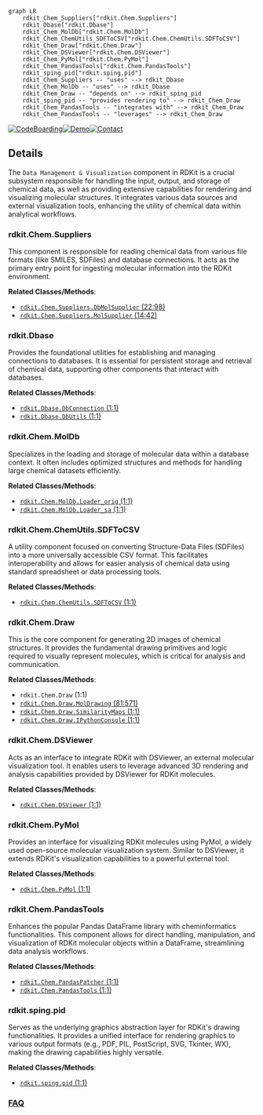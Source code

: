 ```mermaid
graph LR
    rdkit_Chem_Suppliers["rdkit.Chem.Suppliers"]
    rdkit_Dbase["rdkit.Dbase"]
    rdkit_Chem_MolDb["rdkit.Chem.MolDb"]
    rdkit_Chem_ChemUtils_SDFToCSV["rdkit.Chem.ChemUtils.SDFToCSV"]
    rdkit_Chem_Draw["rdkit.Chem.Draw"]
    rdkit_Chem_DSViewer["rdkit.Chem.DSViewer"]
    rdkit_Chem_PyMol["rdkit.Chem.PyMol"]
    rdkit_Chem_PandasTools["rdkit.Chem.PandasTools"]
    rdkit_sping_pid["rdkit.sping.pid"]
    rdkit_Chem_Suppliers -- "uses" --> rdkit_Dbase
    rdkit_Chem_MolDb -- "uses" --> rdkit_Dbase
    rdkit_Chem_Draw -- "depends on" --> rdkit_sping_pid
    rdkit_sping_pid -- "provides rendering to" --> rdkit_Chem_Draw
    rdkit_Chem_PandasTools -- "integrates with" --> rdkit_Chem_Draw
    rdkit_Chem_PandasTools -- "leverages" --> rdkit_Chem_Draw
```

[![CodeBoarding](https://img.shields.io/badge/Generated%20by-CodeBoarding-9cf?style=flat-square)](https://github.com/CodeBoarding/GeneratedOnBoardings)[![Demo](https://img.shields.io/badge/Try%20our-Demo-blue?style=flat-square)](https://www.codeboarding.org/demo)[![Contact](https://img.shields.io/badge/Contact%20us%20-%20contact@codeboarding.org-lightgrey?style=flat-square)](mailto:contact@codeboarding.org)

## Details

The `Data Management & Visualization` component in RDKit is a crucial subsystem responsible for handling the input, output, and storage of chemical data, as well as providing extensive capabilities for rendering and visualizing molecular structures. It integrates various data sources and external visualization tools, enhancing the utility of chemical data within analytical workflows.

### rdkit.Chem.Suppliers
This component is responsible for reading chemical data from various file formats (like SMILES, SDFiles) and database connections. It acts as the primary entry point for ingesting molecular information into the RDKit environment.


**Related Classes/Methods**:

- <a href="https://github.com/rdkit/rdkit/rdkit/Chem/Suppliers/DbMolSupplier.py#L22-L98" target="_blank" rel="noopener noreferrer">`rdkit.Chem.Suppliers.DbMolSupplier` (22:98)</a>
- <a href="https://github.com/rdkit/rdkit/rdkit/Chem/Suppliers/MolSupplier.py#L14-L42" target="_blank" rel="noopener noreferrer">`rdkit.Chem.Suppliers.MolSupplier` (14:42)</a>


### rdkit.Dbase
Provides the foundational utilities for establishing and managing connections to databases. It is essential for persistent storage and retrieval of chemical data, supporting other components that interact with databases.


**Related Classes/Methods**:

- <a href="https://github.com/rdkit/rdkit/rdkit/Dbase/DbConnection.py#L1-L1" target="_blank" rel="noopener noreferrer">`rdkit.Dbase.DbConnection` (1:1)</a>
- <a href="https://github.com/rdkit/rdkit/rdkit/Dbase/DbUtils.py#L1-L1" target="_blank" rel="noopener noreferrer">`rdkit.Dbase.DbUtils` (1:1)</a>


### rdkit.Chem.MolDb
Specializes in the loading and storage of molecular data within a database context. It often includes optimized structures and methods for handling large chemical datasets efficiently.


**Related Classes/Methods**:

- <a href="https://github.com/rdkit/rdkit/rdkit/Chem/MolDb/Loader_orig.py#L1-L1" target="_blank" rel="noopener noreferrer">`rdkit.Chem.MolDb.Loader_orig` (1:1)</a>
- <a href="https://github.com/rdkit/rdkit/rdkit/Chem/MolDb/Loader_sa.py#L1-L1" target="_blank" rel="noopener noreferrer">`rdkit.Chem.MolDb.Loader_sa` (1:1)</a>


### rdkit.Chem.ChemUtils.SDFToCSV
A utility component focused on converting Structure-Data Files (SDFiles) into a more universally accessible CSV format. This facilitates interoperability and allows for easier analysis of chemical data using standard spreadsheet or data processing tools.


**Related Classes/Methods**:

- <a href="https://github.com/rdkit/rdkit/rdkit/Chem/ChemUtils/SDFToCSV.py#L1-L1" target="_blank" rel="noopener noreferrer">`rdkit.Chem.ChemUtils.SDFToCSV` (1:1)</a>


### rdkit.Chem.Draw
This is the core component for generating 2D images of chemical structures. It provides the fundamental drawing primitives and logic required to visually represent molecules, which is critical for analysis and communication.


**Related Classes/Methods**:

- `rdkit.Chem.Draw` (1:1)
- <a href="https://github.com/rdkit/rdkit/rdkit/Chem/Draw/MolDrawing.py#L81-L571" target="_blank" rel="noopener noreferrer">`rdkit.Chem.Draw.MolDrawing` (81:571)</a>
- <a href="https://github.com/rdkit/rdkit/rdkit/Chem/Draw/SimilarityMaps.py#L1-L1" target="_blank" rel="noopener noreferrer">`rdkit.Chem.Draw.SimilarityMaps` (1:1)</a>
- <a href="https://github.com/rdkit/rdkit/rdkit/Chem/Draw/IPythonConsole.py#L1-L1" target="_blank" rel="noopener noreferrer">`rdkit.Chem.Draw.IPythonConsole` (1:1)</a>


### rdkit.Chem.DSViewer
Acts as an interface to integrate RDKit with DSViewer, an external molecular visualization tool. It enables users to leverage advanced 3D rendering and analysis capabilities provided by DSViewer for RDKit molecules.


**Related Classes/Methods**:

- <a href="https://github.com/rdkit/rdkit/rdkit/Chem/DSViewer.py#L1-L1" target="_blank" rel="noopener noreferrer">`rdkit.Chem.DSViewer` (1:1)</a>


### rdkit.Chem.PyMol
Provides an interface for visualizing RDKit molecules using PyMol, a widely used open-source molecular visualization system. Similar to DSViewer, it extends RDKit's visualization capabilities to a powerful external tool.


**Related Classes/Methods**:

- <a href="https://github.com/rdkit/rdkit/rdkit/Chem/PyMol.py#L1-L1" target="_blank" rel="noopener noreferrer">`rdkit.Chem.PyMol` (1:1)</a>


### rdkit.Chem.PandasTools
Enhances the popular Pandas DataFrame library with cheminformatics functionalities. This component allows for direct handling, manipulation, and visualization of RDKit molecular objects within a DataFrame, streamlining data analysis workflows.


**Related Classes/Methods**:

- <a href="https://github.com/rdkit/rdkit/rdkit/Chem/PandasPatcher.py#L1-L1" target="_blank" rel="noopener noreferrer">`rdkit.Chem.PandasPatcher` (1:1)</a>
- <a href="https://github.com/rdkit/rdkit/rdkit/Chem/PandasTools.py#L1-L1" target="_blank" rel="noopener noreferrer">`rdkit.Chem.PandasTools` (1:1)</a>


### rdkit.sping.pid
Serves as the underlying graphics abstraction layer for RDKit's drawing functionalities. It provides a unified interface for rendering graphics to various output formats (e.g., PDF, PIL, PostScript, SVG, Tkinter, WX), making the drawing capabilities highly versatile.


**Related Classes/Methods**:

- <a href="https://github.com/rdkit/rdkit/rdkit/sping/pid.py#L1-L1" target="_blank" rel="noopener noreferrer">`rdkit.sping.pid` (1:1)</a>




### [FAQ](https://github.com/CodeBoarding/GeneratedOnBoardings/tree/main?tab=readme-ov-file#faq)